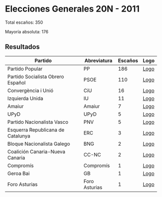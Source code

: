 # Elecciones Generales 20N - 2011

Total escaños: 350

Mayoría absoluta: 176

## Resultados

| Partido | Abreviatura | Escaños | Logo |
| - | - | - | - |
| Partido Popular | PP | 186 | [Logo](https://github.com/playzzz/Pactos/blob/master/Logos/PP.jpg?raw=true)
| Partido Socialista Obrero Español | PSOE | 110 | [Logo](https://github.com/playzzz/Pactos/blob/master/Logos/PSOE.jpg?raw=true)
| Convergència i Unió | CiU | 16 | [Logo](https://github.com/playzzz/Pactos/blob/master/Logos/CIU.jpg?raw=true)
| Izquierda Unida | IU | 11 | [Logo](https://github.com/playzzz/Pactos/blob/master/Logos/IU.jpg?raw=true)
| Amaiur | Amaiur | 7 | [Logo](https://github.com/playzzz/Pactos/blob/master/Logos/Amaiur.jpg?raw=true)
| UPyD | UPyD | 5 | [Logo](https://github.com/playzzz/Pactos/blob/master/Logos/UPyD.jpg?raw=true)
| Partido Nacionalista Vasco | PNV | 5 | [Logo](https://github.com/playzzz/Pactos/blob/master/Logos/PNV.jpg?raw=true)
| Esquerra Republicana de Catalunya | ERC | 3 | [Logo](https://github.com/playzzz/Pactos/blob/master/Logos/ERC.jpg?raw=true)
| Bloque Nacionalista Galego | BNG | 2 | [Logo](https://github.com/playzzz/Pactos/blob/master/Logos/BNG.jpg?raw=true)
| Coalición Canaria-Nueva Canaria | CC-NC | 2 | [Logo](https://github.com/playzzz/Pactos/blob/master/Logos/CC-NC.jpg?raw=true)
| Compromís | Compromís | 1 | [Logo](https://github.com/playzzz/Pactos/blob/master/Logos/Compromís.jpg?raw=true)
| Geroa Bai | GB | 1 | [Logo](https://github.com/playzzz/Pactos/blob/master/Logos/GB.jpg?raw=true)
| Foro Asturias | Foro Asturias | 1 | [Logo](https://github.com/playzzz/Pactos/blob/master/Logos/Foro%20Asturias.jpg?raw=true)
